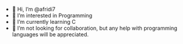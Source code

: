- 👋 Hi, I’m @afridi7
- 👀 I’m interested in Programming
- 🌱 I’m currently learning C
- 💞️ I’m not looking for collaboration, but any help with programming languages will be appreciated.
